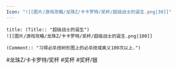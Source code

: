 ```yaml
---
Icon: "![[图片/游戏攻略/龙珠Z/卡卡罗特/奖杯/超级战士的诞生.png|30]]"
---
```

```ad-common-silver-trophy
title: (Title:: "超级战士的诞生")
![[图片/游戏攻略/龙珠Z/卡卡罗特/奖杯/超级战士的诞生.png|100]]

(Comment:: "习得必杀技树形图上的必杀技或奥义100次以上.")
```

#龙珠Z/卡卡罗特/奖杯 #奖杯 #奖杯/银
